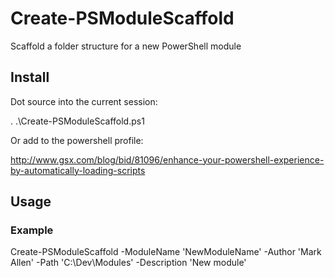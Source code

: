 # Create-PSModuleScaffold
Scaffold a folder structure for a new PowerShell module

## Install
Dot source into the current session:

  . .\Create-PSModuleScaffold.ps1
  
Or add to the powershell profile:

http://www.gsx.com/blog/bid/81096/enhance-your-powershell-experience-by-automatically-loading-scripts

## Usage

### Example

Create-PSModuleScaffold -ModuleName 'NewModuleName' -Author 'Mark Allen' -Path 'C:\Dev\Modules' -Description 'New module'
